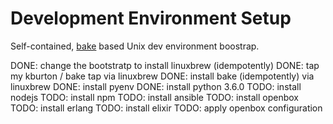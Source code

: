 # Development Environment Setup

Self-contained, [bake](https://github.com/kyleburton/bake) based Unix dev environment boostrap.


DONE: change the bootstratp to install linuxbrew (idempotently)
DONE: tap my kburton / bake tap via linuxbrew
DONE: install bake (idempotently) via linuxbrew
DONE: install pyenv
DONE: install python 3.6.0
TODO: install nodejs
TODO: install npm
TODO: install ansible
TODO: install openbox
TODO: install erlang
TODO: install elixir
TODO: apply openbox configuration
